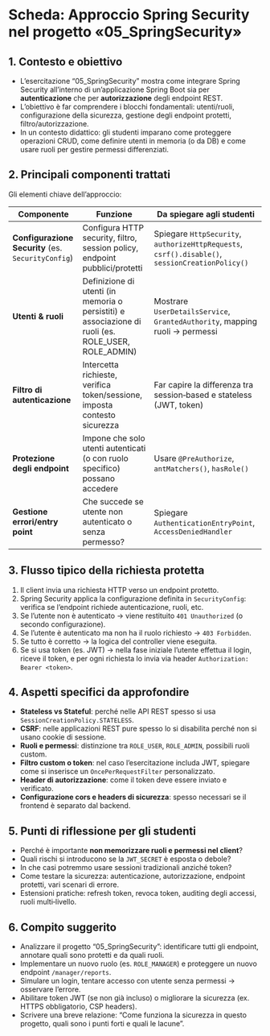 # Scheda: Approccio Spring Security nel progetto «05_SpringSecurity»

## 1. Contesto e obiettivo

* L’esercitazione “05_SpringSecurity” mostra come integrare Spring Security all’interno di un’applicazione Spring Boot sia per **autenticazione** che per **autorizzazione** degli endpoint REST.
* L’obiettivo è far comprendere i blocchi fondamentali: utenti/ruoli, configurazione della sicurezza, gestione degli endpoint protetti, filtro/autorizzazione.
* In un contesto didattico: gli studenti imparano come proteggere operazioni CRUD, come definire utenti in memoria (o da DB) e come usare ruoli per gestire permessi differenziati.

## 2. Principali componenti trattati

Gli elementi chiave dell’approccio:

| Componente                                         | Funzione                                                                                            | Da spiegare agli studenti                                                                       |
| -------------------------------------------------- | --------------------------------------------------------------------------------------------------- | ----------------------------------------------------------------------------------------------- |
| **Configurazione Security** (es. `SecurityConfig`) | Configura HTTP security, filtro, session policy, endpoint pubblici/protetti                         | Spiegare `HttpSecurity`, `authorizeHttpRequests`, `csrf().disable()`, `sessionCreationPolicy()` |
| **Utenti & ruoli**                                 | Definizione di utenti (in memoria o persistiti) e associazione di ruoli (es. ROLE_USER, ROLE_ADMIN) | Mostrare `UserDetailsService`, `GrantedAuthority`, mapping ruoli → permessi                     |
| **Filtro di autenticazione**                       | Intercetta richieste, verifica token/sessione, imposta contesto sicurezza                           | Far capire la differenza tra session‐based e stateless (JWT, token)                             |
| **Protezione degli endpoint**                      | Impone che solo utenti autenticati (o con ruolo specifico) possano accedere                         | Usare `@PreAuthorize`, `antMatchers()`, `hasRole()`                                             |
| **Gestione errori/entry point**                    | Che succede se utente non autenticato o senza permesso?                                             | Spiegare `AuthenticationEntryPoint`, `AccessDeniedHandler`                                      |

## 3. Flusso tipico della richiesta protetta

1. Il client invia una richiesta HTTP verso un endpoint protetto.
2. Spring Security applica la configurazione definita in `SecurityConfig`: verifica se l’endpoint richiede autenticazione, ruoli, etc.
3. Se l’utente non è autenticato → viene restituito `401 Unauthorized` (o secondo configurazione).
4. Se l’utente è autenticato ma non ha il ruolo richiesto → `403 Forbidden`.
5. Se tutto è corretto → la logica del controller viene eseguita.
6. Se si usa token (es. JWT) → nella fase iniziale l’utente effettua il login, riceve il token, e per ogni richiesta lo invia via header `Authorization: Bearer <token>`.

## 4. Aspetti specifici da approfondire

* **Stateless vs Stateful**: perché nelle API REST spesso si usa `SessionCreationPolicy.STATELESS`.
* **CSRF**: nelle applicazioni REST pure spesso lo si disabilita perché non si usano cookie di sessione.
* **Ruoli e permessi**: distinzione tra `ROLE_USER`, `ROLE_ADMIN`, possibili ruoli custom.
* **Filtro custom o token**: nel caso l’esercitazione includa JWT, spiegare come si inserisce un `OncePerRequestFilter` personalizzato.
* **Header di autorizzazione**: come il token deve essere inviato e verificato.
* **Configurazione cors e headers di sicurezza**: spesso necessari se il frontend è separato dal backend.

## 5. Punti di riflessione per gli studenti

* Perché è importante **non memorizzare ruoli e permessi nel client**?
* Quali rischi si introducono se la `JWT_SECRET` è esposta o debole?
* In che casi potremmo usare sessioni tradizionali anziché token?
* Come testare la sicurezza: autenticazione, autorizzazione, endpoint protetti, vari scenari di errore.
* Estensioni pratiche: refresh token, revoca token, auditing degli accessi, ruoli multi‐livello.

## 6. Compito suggerito

* Analizzare il progetto “05_SpringSecurity”: identificare tutti gli endpoint, annotare quali sono protetti e da quali ruoli.
* Implementare un nuovo ruolo (es. `ROLE_MANAGER`) e proteggere un nuovo endpoint `/manager/reports`.
* Simulare un login, tentare accesso con utente senza permessi → osservare l’errore.
* Abilitare token JWT (se non già incluso) o migliorare la sicurezza (ex. HTTPS obbligatorio, CSP headers).
* Scrivere una breve relazione: “Come funziona la sicurezza in questo progetto, quali sono i punti forti e quali le lacune”.

